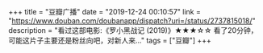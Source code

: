 +++
title = "豆瓣广播"
date = "2019-12-24 00:10:57"
link = "https://www.douban.com/doubanapp/dispatch?uri=/status/2737815018/"
description = "看过这部电影:《罗小黑战记‎ (2019)》★★★☆☆ 看了20分钟，可能这片子主要还是粉丝向吧，对新人来..."
tags = ["豆瓣"]
+++
